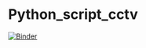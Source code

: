 # Python_script_cctv


[![Binder](https://mybinder.org/badge_logo.svg)](https://mybinder.org/v2/gh/Cromyl/Python_script_cctv/main?labpath=Untitled8.ipynb)
